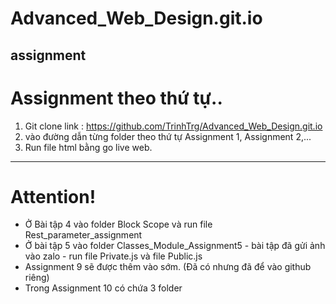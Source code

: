# Advanced_Web_Design.git.io
assignment
---
# Assignment theo thứ tự..
1. Git clone link : https://github.com/TrinhTrg/Advanced_Web_Design.git.io
2. vào đường dẫn từng folder theo thứ tự Assignment 1, Assignment 2,...
3. Run file html bằng go live web.
---
# Attention!
- Ở Bài tập 4 vào folder Block Scope và run file Rest_parameter_assignment
- Ở bài tập 5 vào folder Classes_Module_Assignment5 - bài tập đã gửi ảnh vào zalo - run file Private.js và file Public.js
- Assignment 9 sẽ được thêm vào sớm. (Đã có nhưng đã để vào github riêng)
- Trong Assignment 10 có chứa 3 folder 